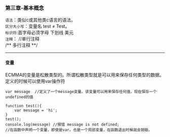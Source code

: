 ### 第三章-基本概念
`语法`：类似c或其他类c语言的语法。  
`区分大小写`：变量名 test ≠ Test。  
`标识符`:首字母必须字母 下划线 美元  
`注释`： //单行注释  
        /**
         多行注释
        **/

---

#### 变量
ECMMA的变量是松散类型的。所谓松散类型就是可以用来保存任何类型的数据。定义的时候可以使用var操作符  
```
var message  //定义了一个message变量。该变量可以用来保存任何值，现在保存一个undefined的值

```
```
function test(){
    var message = 'hi';
}
test();
console.log(message) //报错 message is not defined;
//在函数中声明一个变量，即使是var。也是一个局部变量，在函数退出时候就会销毁。
```